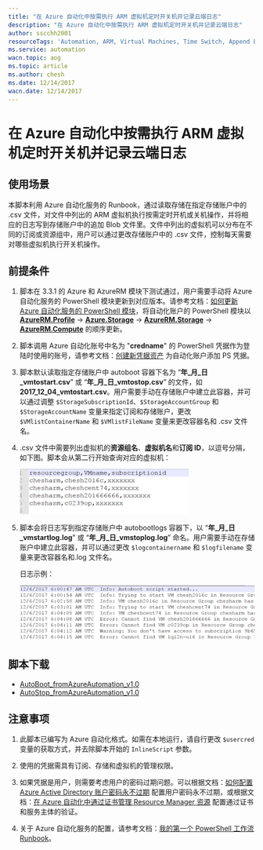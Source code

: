 ```yaml
---
title: "在 Azure 自动化中按需执行 ARM 虚拟机定时开关机并记录云端日志"
description: "在 Azure 自动化中按需执行 ARM 虚拟机定时开关机并记录云端日志"
author: sscchh2001
resourceTags: 'Automation, ARM, Virtual Machines, Time Switch, Append Blob'
ms.service: automation
wacn.topic: aog
ms.topic: article
ms.author: chesh
ms.date: 12/14/2017
wacn.date: 12/14/2017
---
```


# 在 Azure 自动化中按需执行 ARM 虚拟机定时开关机并记录云端日志

## 使用场景

本脚本利用 Azure 自动化服务的 Runbook，通过读取存储在指定存储账户中的 .csv 文件，对文件中列出的 ARM 虚拟机执行按需定时开机或关机操作，并将相应的日志写到存储账户中的追加 Blob 文件里。文件中列出的虚拟机可以分布在不同的订阅或资源组中，用户可以通过更改存储账户中的 .csv 文件，控制每天需要对哪些虚拟机执行开关机操作。

## 前提条件

1. 脚本在 3.3.1 的 Azure 和 AzureRM 模块下测试通过，用户需要手动将 Azure 自动化服务的 PowerShell 模块更新到对应版本。请参考文档：[如何更新 Azure 自动化服务的 PowerShell 模块](https://docs.azure.cn/zh-cn/articles/azure-operations-guide/automation/aog-automation-powershell-module-update)，将自动化账户的 PowerShell 模块以 <a href="https://github.com/wacn/AOG-CodeSample/blob/master/Automation/PowerShell/module/AzureRM.Profile.zip" down="AzureRM.Profile.zip">**AzureRM.Profile**</a> -> <a href="https://github.com/wacn/AOG-CodeSample/blob/master/Automation/PowerShell/module/Azure.Storage.zip" down="Azure.Storage.zip">**Azure.Storage**</a> -> <a href="https://github.com/wacn/AOG-CodeSample/blob/master/Automation/PowerShell/module/AzureRM.Storage.zip" down="AzureRM.Storage.zip">**AzureRM.Storage**</a> -> <a href="https://github.com/wacn/AOG-CodeSample/blob/master/Automation/PowerShell/module/AzureRM.Compute.zip" down="AzureRM.Compute.zip">**AzureRM.Compute**</a> 的顺序更新。

2. 脚本调用 Azure 自动化账号中名为 "**credname**" 的 PowerShell 凭据作为登陆时使用的账号，请参考文档：[创建新凭据资产](https://docs.azure.cn/zh-cn/automation/automation-credentials#creating-a-new-credential-asset) 为自动化账户添加 PS 凭据。

3. 脚本默认读取指定存储账户中 autoboot 容器下名为 “**年_月_日_vmtostart.csv**” 或 “**年_月_日_vmtostop.csv**” 的文件，如 **2017_12_04_vmtostart.csv**。用户需要手动在存储账户中建立此容器，并可以通过调整 `$StorageSubscriptionId`、`$StorageAccountGroup` 和 `$StorageAccountName` 变量来指定订阅和存储账户，更改 `$VMlistContainerName` 和 `$VMlistFileName` 变量来更改容器名和 .csv 文件名。

4. .csv 文件中需要列出虚拟机的**资源组名**、**虚拟机名**和**订阅 ID**，以逗号分隔，如下图。脚本会从第二行开始查询对应的虚拟机：

    ![01](media/aog-automation-howto-time-switch-arm-vm-and-log-in-blob/01.png)

5. 脚本会将日志写到指定存储账户中 autobootlogs 容器下，以 “**年_月_日_vmstartlog.log**” 或 “**年_月_日_vmstoplog.log**” 命名。用户需要手动在存储账户中建立此容器，并可以通过更改 `$logcontainername` 和 `$logfilename` 变量来更改容器名和.log 文件名。

    日志示例：

    ![02](media/aog-automation-howto-time-switch-arm-vm-and-log-in-blob/02.png)

## 脚本下载

- [AutoBoot_fromAzureAutomation_v1.0](https://github.com/wacn/AOG-CodeSample/blob/master/Automation/PowerShell/script/AutoBoot_fromAzureAutomation_v1.0.ps1)
- [AutoStop_fromAzureAutomation_v1.0](https://github.com/wacn/AOG-CodeSample/blob/master/Automation/PowerShell/script/AutoStop_fromAzureAutomation_v1.0.ps1)

## 注意事项

1. 此脚本已编写为 Azure 自动化格式。如需在本地运行，请自行更改 `$usercred` 变量的获取方式，并去除脚本开始的 `InlineScript` 参数。

2. 使用的凭据需具有订阅、存储和虚拟机的管理权限。

3. 如果凭据是用户，则需要考虑用户的密码过期问题。可以根据文档：[如何配置 Azure Active Directory 账户密码永不过期](https://docs.azure.cn/zh-cn/articles/azure-operations-guide/active-directory/aog-active-directory-account-never-expire) 配置用户密码永不过期，或根据文档：[在 Azure 自动化中通过证书管理 Resource Manager 资源](https://docs.azure.cn/zh-cn/articles/azure-operations-guide/automation/aog-automation-powershell-manage-arm-resource-with-cert) 配置通过证书和服务主体的验证。

4. 关于 Azure 自动化服务的配置，请参考文档：[我的第一个 PowerShell 工作流 Runbook](https://docs.azure.cn/zh-cn/automation/automation-first-runbook-textual)。